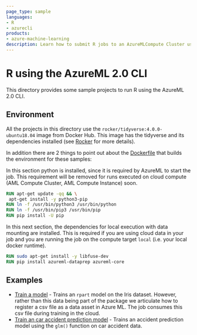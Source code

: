 ```yaml
---
page_type: sample
languages:
- R
- azurecli
products:
- azure-machine-learning
description: Learn how to submit R jobs to an AzureMLCompute Cluster using the AzureML 2.0 CLI.
---
```


# R using the AzureML 2.0 CLI

This directory provides some sample projects to run R using the AzureML 2.0 CLI.

## Environment

All the projects in this directory use the `rocker/tidyverse:4.0.0-ubuntu18.04` image from Docker Hub. This image has the tidyverse and its dependencies installed (see [Rocker](https://github.com/rocker-org/rocker) for more details).

In addition there are 2 things to point out about the [Dockerfile](./basic-train-model/Dockerfile) that builds the environment for these samples:

In this section python is installed, since it is required by AzureML to start the job. This requirement will be removed for runs executed on cloud compute (AML Compute Cluster, AML Compute Instance) soon.
```Dockerfile
RUN apt-get update -qq && \
 apt-get install -y python3-pip
RUN ln -f /usr/bin/python3 /usr/bin/python
RUN ln -f /usr/bin/pip3 /usr/bin/pip
RUN pip install -U pip
```

In this next section, the dependencies for local execution with data mounting are installed. This is required if you are using cloud data in your job and you are running the job on the compute target `local` (i.e. your local docker runtime).
```Dockerfile
RUN sudo apt-get install -y libfuse-dev
RUN pip install azureml-dataprep azureml-core
```

## Examples

* [Train a model](./basic-train-model/) - Trains an `rpart` model on the Iris dataset. However, rather than this data being part of the package we articulate how to register a csv file as a data asset in Azure ML. The job consumes this csv file during training in the cloud.
* [Train an car accident prediction model](./accident-prediction) - Trains an accident prediction model using the `glm()` function on car accident data.


